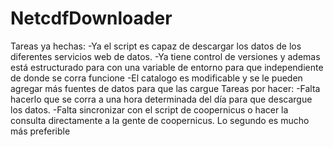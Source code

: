 # NetcdfDownloader

Tareas ya hechas:
	-Ya el script es capaz de descargar los datos de los diferentes servicios
	web de datos.
	-Ya tiene control de versiones y ademas está estructurado para con una
	variable de entorno para que independiente de donde se corra funcione
	-El catalogo es modificable y se le pueden agregar más fuentes de datos
	para que las cargue
Tareas por hacer:
	-Falta hacerlo que se corra a una hora determinada del día para que
	descargue los datos.
	-Falta sincronizar con el script de coopernicus o hacer la consulta 
	directamente a la gente de coopernicus. Lo segundo es mucho más preferible
	
